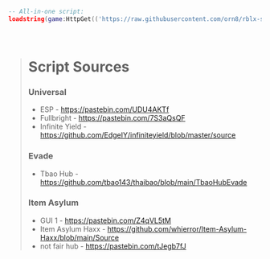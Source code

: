 ```lua
-- All-in-one script:
loadstring(game:HttpGet(('https://raw.githubusercontent.com/orn8/rblx-scripts/main/main.lua')))()
```
<br/>

<blockquote>

# Script Sources

### Universal

* ESP - https://pastebin.com/UDU4AKTf
* Fullbright - https://pastebin.com/7S3aQsQF
* Infinite Yield - https://github.com/EdgeIY/infiniteyield/blob/master/source

### Evade

* Tbao Hub - https://github.com/tbao143/thaibao/blob/main/TbaoHubEvade

### Item Asylum

* GUI 1 - https://pastebin.com/Z4qVL5tM
* Item Asylum Haxx - https://github.com/whierror/Item-Asylum-Haxx/blob/main/Source
* not fair hub - https://pastebin.com/tJegb7fJ

</blockquote>
